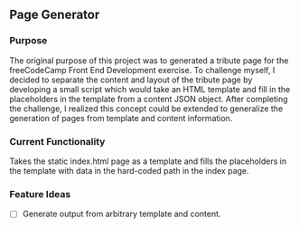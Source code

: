 ## Page Generator

### Purpose

The original purpose of this project was to generated a tribute page for the freeCodeCamp Front End Development exercise. To challenge myself, I decided to separate the content and layout of the tribute page by developing a small script which would take an HTML template and fill in the placeholders in the template from a content JSON object. After completing the challenge, I realized this concept could be extended to generalize the generation of pages from template and content information.

### Current Functionality

Takes the static index.html page as a template and fills the placeholders in the template with data in the hard-coded path in the index page.

### Feature Ideas

- [ ] Generate output from arbitrary template and content.